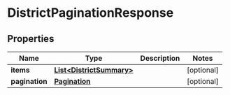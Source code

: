 # DistrictPaginationResponse

## Properties
Name | Type | Description | Notes
------------ | ------------- | ------------- | -------------
**items** | [**List&lt;DistrictSummary&gt;**](DistrictSummary.md) |  |  [optional]
**pagination** | [**Pagination**](Pagination.md) |  |  [optional]
